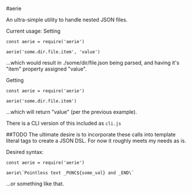 #aerie

An ultra-simple utility to handle nested JSON files.

Current usage:
Setting
```
const aerie = require('aerie')

aerie('some.dir.file.item', 'value')
```
...which would result in ./some/dir/file.json being parsed, and having it's "item" property assigned "value".

Getting
```
const aerie = require('aerie')

aerie('some.dir.file.item')
```
...which will return "value" (per the previous example).

There is a CLI version of this included as `cli.js`


##TODO
The ultimate desire is to incorporate these calls into template literal tags to create a JSON DSL.  For now it roughly meets my needs as is.

Desired syntax:
```
const aerie = require('aerie')

aerie\`Pointless text _PUNC${some_val} and _END\`
```
...or something like that.
